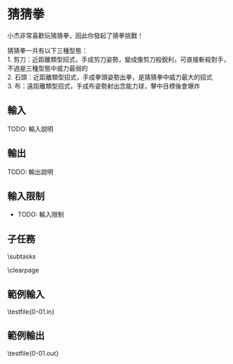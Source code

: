 # 猜猜拳

<!-- \begin{figure}[h]
\centering
\includegraphics[width=2in]{TODO.jpg}
\caption{TODO: 圖片說明}
\end{figure} -->

小杰非常喜歡玩猜猜拳，因此你發起了猜拳挑戰！

猜猜拳一共有以下三種型態：\
$1.$ 剪刀：近距離類型招式，手成剪刀姿勢，變成像剪刀般銳利，可直接斬殺對手，不過是三種型態中威力最弱的\
$2.$ 石頭：近距離類型招式，手成拳頭姿勢出拳，是猜猜拳中威力最大的招式\
$3.$ 布：遠距離類型招式，手成布姿勢射出念能力球，擊中目標後會爆炸



## 輸入
TODO: 輸入說明

## 輸出
TODO: 輸出說明

## 輸入限制
 - TODO: 輸入限制

## 子任務
\subtasks

\clearpage

## 範例輸入
\testfile{0-01.in}

## 範例輸出
\testfile{0-01.out}
